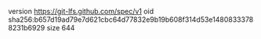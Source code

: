 version https://git-lfs.github.com/spec/v1
oid sha256:b657d19ad79e7d621cbc64d77832e9b19b608f314d53e14808333788231b6929
size 644
